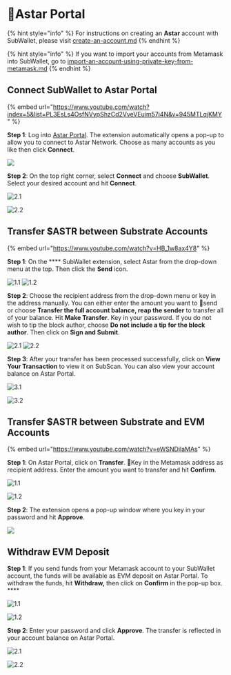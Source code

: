 # Astar Portal

{% hint style="info" %}
For instructions on creating an **Astar** account with SubWallet, please visit [create-an-account.md](../user-guide/create-an-account.md "mention")&#x20;
{% endhint %}

{% hint style="info" %}
If you want to import your accounts from Metamask into SubWallet, go to [import-an-account-using-private-key-from-metamask.md](../user-guide/import-and-restore-an-account/import-an-account-using-private-key-from-metamask.md "mention")
{% endhint %}

## Connect SubWallet to Astar Portal

{% embed url="https://www.youtube.com/watch?index=5&list=PL3EsLs4OsfNVypShzCd2VveVEuim57i4N&v=945MTLqjKMY" %}

**Step 1**: Log into [Astar Portal](https://portal.astar.network/#/assets). The extension automatically opens a pop-up to allow you to connect to Astar Network. Choose as many accounts as you like then click **Connect**.

![](<../.gitbook/assets/Screen Shot 2022-04-22 at 14.28.13.png>)

**Step 2**: On the top right corner, select **Connect** and choose **SubWallet**. Select your desired account and hit **Connect**.

![2.1](../.gitbook/assets/astar1.png)

![2.2](<../.gitbook/assets/Screen Shot 2022-04-22 at 14.35.30.png>)

## Transfer $ASTR between Substrate Accounts

{% embed url="https://www.youtube.com/watch?v=HB_1w8ax4Y8" %}

**Step 1**: On the **** SubWallet extension, select Astar from the drop-down menu at the top. Then click the **Send** icon.&#x20;

![1.1](../.gitbook/assets/astar2.png) ![1.2](../.gitbook/assets/astar3.png)

**Step 2**: Choose the recipient address from the drop-down menu or key in the address manually. You can either enter the amount you want to send or choose **Transfer the full account balance, reap the sender** to transfer all of your balance. Hit **Make Transfer**. Key in your password. If you do not wish to tip the block author, choose **Do not include a tip for the block author**. Then click on **Sign and Submit**.

![2.1](<../.gitbook/assets/Screen Shot 2022-04-22 at 14.47.44.png>) ![2.2](<../.gitbook/assets/Screen Shot 2022-04-22 at 14.48.02 (1).png>)

**Step 3**: After your transfer has been processed successfully, click on **View Your Transaction** to view it on SubScan. You can also view your account balance on Astar Portal.

![3.1](<../.gitbook/assets/Screen Shot 2022-04-22 at 15.02.50.png>)

![3.2](../.gitbook/assets/astar4.png)

## Transfer $ASTR between Substrate and EVM Accounts&#x20;

{% embed url="https://www.youtube.com/watch?v=eWSNDilaMAs" %}

**Step 1**: On Astar Portal, click on **Transfer**. Key in the Metamask address as recipient address. Enter the amount you want to transfer and hit **Confirm**.&#x20;

![1.1](../.gitbook/assets/astar5.png)

![1.2](<../.gitbook/assets/Screen Shot 2022-04-22 at 15.45.22.png>)

**Step 2**: The extension opens a pop-up window where you key in your password and hit **Approve**.&#x20;

![](<../.gitbook/assets/Screen Shot 2022-04-22 at 15.16.06.png>)

## Withdraw EVM Deposit

**Step 1**: If you send funds from your Metamask account to your SubWallet account, the funds will be available as EVM deposit on Astar Portal. To withdraw the funds, hit **Withdraw,** then click on **Confirm** in the pop-up box. ****&#x20;

![1.1](../.gitbook/assets/astar7.png)

![1.2](<../.gitbook/assets/Screen Shot 2022-04-22 at 15.51.14.png>)

**Step 2**: Enter your password and click **Approve**. The transfer is reflected in your account balance on Astar Portal.&#x20;

![2.1](<../.gitbook/assets/Screen Shot 2022-04-22 at 15.53.26.png>)

![2.2](../.gitbook/assets/astar8.png)
